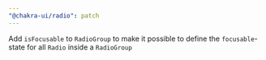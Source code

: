 ```yaml
---
"@chakra-ui/radio": patch
---
```


Add `isFocusable` to `RadioGroup` to make it possible to define the
`focusable`-state for all `Radio` inside a `RadioGroup`
